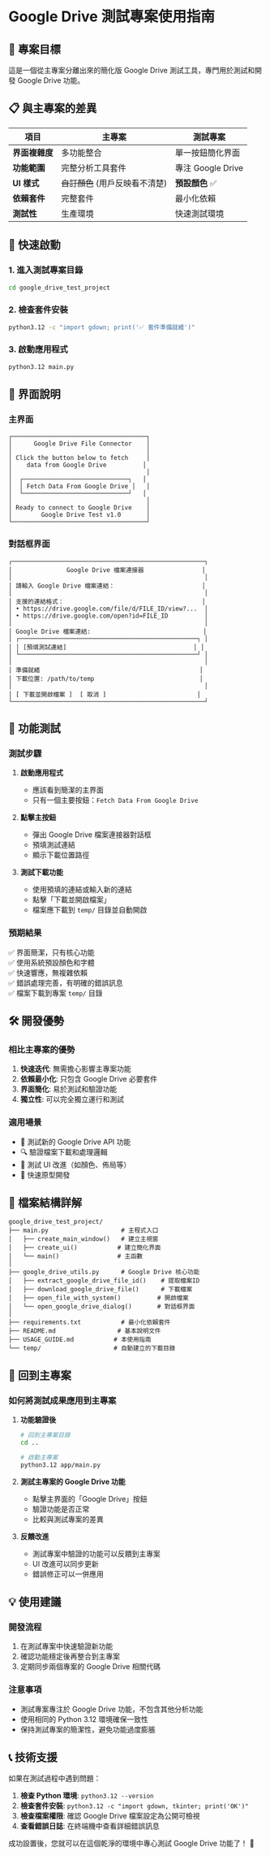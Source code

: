 # Google Drive 測試專案使用指南

## 🎯 專案目標

這是一個從主專案分離出來的簡化版 Google Drive 測試工具，專門用於測試和開發 Google Drive 功能。

## 📋 與主專案的差異

| 項目 | 主專案 | 測試專案 |
|------|--------|----------|
| **界面複雜度** | 多功能整合 | 單一按鈕簡化界面 |
| **功能範圍** | 完整分析工具套件 | 專注 Google Drive |
| **UI 樣式** | ~~自訂顏色~~ (用戶反映看不清楚) | **預設顏色** ✅ |
| **依賴套件** | 完整套件 | 最小化依賴 |
| **測試性** | 生產環境 | 快速測試環境 |

## 🚀 快速啟動

### 1. 進入測試專案目錄
```bash
cd google_drive_test_project
```

### 2. 檢查套件安裝
```bash
python3.12 -c "import gdown; print('✅ 套件準備就緒')"
```

### 3. 啟動應用程式
```bash
python3.12 main.py
```

## 📱 界面說明

### 主界面
```
┌─────────────────────────────────────┐
│      Google Drive File Connector    │
│                                     │
│ Click the button below to fetch     │
│    data from Google Drive          │
│                                     │
│  ┌─────────────────────────────┐   │
│  │ Fetch Data From Google Drive │   │
│  └─────────────────────────────┘   │
│                                     │
│ Ready to connect to Google Drive    │
│        Google Drive Test v1.0       │
└─────────────────────────────────────┘
```

### 對話框界面
```
┌─────────────────────────────────────────────────────┐
│               Google Drive 檔案連接器                │
│                                                     │
│ 請輸入 Google Drive 檔案連結：                        │
│                                                     │
│ 支援的連結格式：                                      │
│ • https://drive.google.com/file/d/FILE_ID/view?...  │
│ • https://drive.google.com/open?id=FILE_ID          │
│                                                     │
│ Google Drive 檔案連結:                               │
│ ┌─────────────────────────────────────────────────┐ │
│ │ [預填測試連結]                                   │ │
│ └─────────────────────────────────────────────────┘ │
│                                                     │
│ 準備就緒                                            │
│ 下載位置: /path/to/temp                             │
│                                                     │
│ [ 下載並開啟檔案 ]  [ 取消 ]                         │
└─────────────────────────────────────────────────────┘
```

## 🔧 功能測試

### 測試步驟
1. **啟動應用程式**
   - 應該看到簡潔的主界面
   - 只有一個主要按鈕：`Fetch Data From Google Drive`

2. **點擊主按鈕**
   - 彈出 Google Drive 檔案連接器對話框
   - 預填測試連結
   - 顯示下載位置路徑

3. **測試下載功能**
   - 使用預填的連結或輸入新的連結
   - 點擊「下載並開啟檔案」
   - 檔案應下載到 `temp/` 目錄並自動開啟

### 預期結果
✅ 界面簡潔，只有核心功能  
✅ 使用系統預設顏色和字體  
✅ 快速響應，無複雜依賴  
✅ 錯誤處理完善，有明確的錯誤訊息  
✅ 檔案下載到專案 `temp/` 目錄  

## 🛠️ 開發優勢

### 相比主專案的優勢
1. **快速迭代**: 無需擔心影響主專案功能
2. **依賴最小化**: 只包含 Google Drive 必要套件
3. **界面簡化**: 易於測試和驗證功能
4. **獨立性**: 可以完全獨立運行和測試

### 適用場景
- 🧪 測試新的 Google Drive API 功能
- 🔍 驗證檔案下載和處理邏輯
- 🎨 測試 UI 改進（如顏色、佈局等）
- 🚀 快速原型開發

## 📂 檔案結構詳解

```
google_drive_test_project/
├── main.py                    # 主程式入口
│   ├── create_main_window()   # 建立主視窗
│   ├── create_ui()           # 建立簡化界面
│   └── main()                # 主函數
│
├── google_drive_utils.py      # Google Drive 核心功能
│   ├── extract_google_drive_file_id()    # 提取檔案ID
│   ├── download_google_drive_file()      # 下載檔案
│   ├── open_file_with_system()          # 開啟檔案
│   └── open_google_drive_dialog()       # 對話框界面
│
├── requirements.txt           # 最小化依賴套件
├── README.md                 # 基本說明文件
├── USAGE_GUIDE.md           # 本使用指南
└── temp/                    # 自動建立的下載目錄
```

## 🔄 回到主專案

### 如何將測試成果應用到主專案

1. **功能驗證後**
   ```bash
   # 回到主專案目錄
   cd ..
   
   # 啟動主專案
   python3.12 app/main.py
   ```

2. **測試主專案的 Google Drive 功能**
   - 點擊主界面的「Google Drive」按鈕
   - 驗證功能是否正常
   - 比較與測試專案的差異

3. **反饋改進**
   - 測試專案中驗證的功能可以反饋到主專案
   - UI 改進可以同步更新
   - 錯誤修正可以一併應用

## 💡 使用建議

### 開發流程
1. 在測試專案中快速驗證新功能
2. 確認功能穩定後再整合到主專案
3. 定期同步兩個專案的 Google Drive 相關代碼

### 注意事項
- 測試專案專注於 Google Drive 功能，不包含其他分析功能
- 使用相同的 Python 3.12 環境確保一致性
- 保持測試專案的簡潔性，避免功能過度膨脹

## 📞 技術支援

如果在測試過程中遇到問題：

1. **檢查 Python 環境**: `python3.12 --version`
2. **檢查套件安裝**: `python3.12 -c "import gdown, tkinter; print('OK')"`
3. **檢查檔案權限**: 確認 Google Drive 檔案設定為公開可檢視
4. **查看錯誤日誌**: 在終端機中查看詳細錯誤訊息

成功設置後，您就可以在這個乾淨的環境中專心測試 Google Drive 功能了！ 🎉 